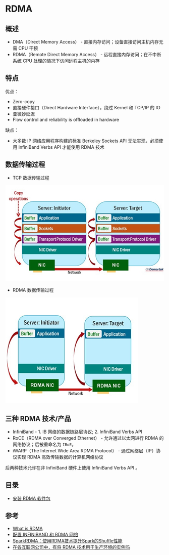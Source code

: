 # RDMA

## 概述

* DMA（Direct Memory Access） - 直接内存访问；设备直接访问主机内存无需 CPU 干预
* RDMA（Remote Direct Memory Access） - 远程直接内存访问；在不中断系统 CPU 处理的情况下访问远程主机的内存

## 特点

优点：

* Zero-copy
* 直接硬件接口（Direct Hardware Interface），绕过 Kernel 和 TCP/IP 的 IO
* 亚微妙延迟
* Flow control and reliability is offloaded in hardware

缺点：

* 大多数 IP 网络应用程序构建的标准 Berkeley Sockets API 无法实现，必须使用 InfiniBand Verbs API 才能使用 RDMA 技术

## 数据传输过程

* TCP 数据传输过程

![TCP Data Transimission](.images/tcp-data-transmission.png)

* RDMA 数据传输过程

![RDMA Data Transimission](.images/rdma-data-transmission.png)

## 三种 RDMA 技术/产品

* InfiniBand - 1. IB 网络的数据链路层协议; 2. InfiniBand Verbs API
* RoCE（RDMA over Converged Ethernet） - 允许通过以太网进行 RDMA 的网络协议；后被重命名为 `IBoE`。
* iWARP（The Internet Wide Area RDMA Protocol） - 通过网络层（IP）协议实现 RDMA 高效传输数据的计算机网络协议

后两种技术允许在非 InfiniBand 硬件上使用 InfiniBand Verbs API 。

## 目录

* [安装 RDMA 软件包](installation.md)

## 参考

* [What is RDMA](https://community.mellanox.com/docs/DOC-1963)
* [配置 INFINIBAND 和 RDMA 网络](https://access.redhat.com/documentation/zh-cn/red_hat_enterprise_linux/7/html/networking_guide/ch-configure_infiniband_and_rdma_networks)
* [SparkRDMA：使用RDMA技术提升Spark的Shuffle性能](https://www.iteblog.com/archives/1964.html)
* [在各互联网公司中，有将 RDMA 技术用于生产环境的实例吗](https://www.zhihu.com/question/59122163)